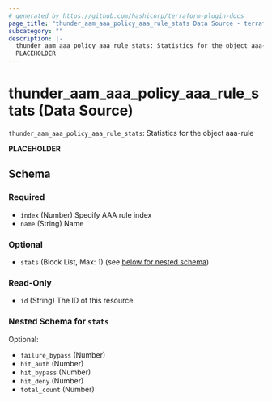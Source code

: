 ```yaml
---
# generated by https://github.com/hashicorp/terraform-plugin-docs
page_title: "thunder_aam_aaa_policy_aaa_rule_stats Data Source - terraform-provider-thunder"
subcategory: ""
description: |-
  thunder_aam_aaa_policy_aaa_rule_stats: Statistics for the object aaa-rule
  PLACEHOLDER
---
```


# thunder_aam_aaa_policy_aaa_rule_stats (Data Source)

`thunder_aam_aaa_policy_aaa_rule_stats`: Statistics for the object aaa-rule

__PLACEHOLDER__



<!-- schema generated by tfplugindocs -->
## Schema

### Required

- `index` (Number) Specify AAA rule index
- `name` (String) Name

### Optional

- `stats` (Block List, Max: 1) (see [below for nested schema](#nestedblock--stats))

### Read-Only

- `id` (String) The ID of this resource.

<a id="nestedblock--stats"></a>
### Nested Schema for `stats`

Optional:

- `failure_bypass` (Number)
- `hit_auth` (Number)
- `hit_bypass` (Number)
- `hit_deny` (Number)
- `total_count` (Number)


